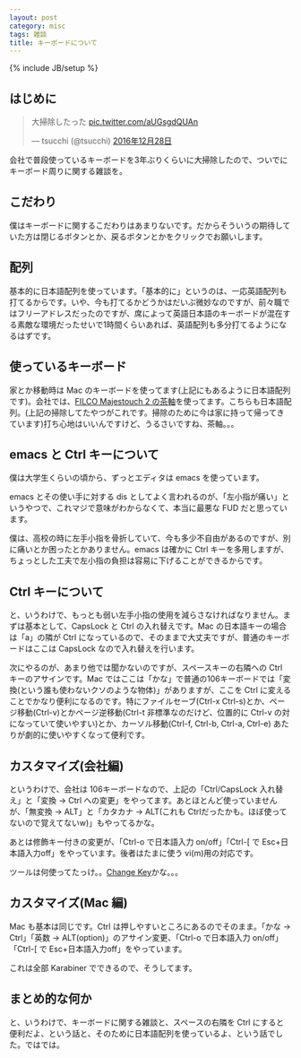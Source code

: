 ```yaml
---
layout: post
category: misc
tags: 雑談
title: キーボードについて
---
```

{% include JB/setup %}
## はじめに
<blockquote class="twitter-tweet" data-lang="ja"><p lang="ja" dir="ltr">大掃除したった <a href="https://t.co/aUGsgdQUAn">pic.twitter.com/aUGsgdQUAn</a></p>&mdash; tsucchi (@tsucchi) <a href="https://twitter.com/tsucchi/status/813974873496113152">2016年12月28日</a></blockquote>
<script async src="//platform.twitter.com/widgets.js" charset="utf-8"></script>

会社で普段使っているキーボードを3年ぶりくらいに大掃除したので、ついでにキーボード周りに関する雑談を。

## こだわり
僕はキーボードに関するこだわりはあまりないです。だからそういうの期待していた方は閉じるボタンとか、戻るボタンとかをクリックでお願いします。

## 配列
基本的に日本語配列を使っています。「基本的に」というのは、一応英語配列も打てるからです。いや、今も打てるかどうかはだいぶ微妙なのですが、前々職ではフリーアドレスだったのですが、席によって英語日本語のキーボードが混在する素敵な環境だったせいで1時間くらいあれば、英語配列も多分打てるようになるはずです。

## 使っているキーボード
家とか移動時は Mac のキーボードを使ってます(上記にもあるように日本語配列です)。会社では、[FILCO Majestouch 2 の茶軸](http://www.diatec.co.jp/products/det.php?prod_c=754)を使ってます。こちらも日本語配列。(上記の掃除してたやつがこれです。掃除のために今は家に持って帰ってきています)打ち心地はいいんですけど、うるさいですね、茶軸。。。

## emacs と Ctrl キーについて
僕は大学生くらいの頃から、ずっとエディタは emacs を使っています。

emacs とその使い手に対する dis としてよく言われるのが、「左小指が痛い」というやつで、これマジで意味がわからなくて、本当に最悪な FUD だと思っています。

僕は、高校の時に左手小指を骨折していて、今も多少不自由があるのですが、別に痛いとか困ったとかありません。emacs は確かに Ctrl キーを多用しますが、ちょっとした工夫で左小指の負担は容易に下げることができるからです。

## Ctrl キーについて
と、いうわけで、もっとも弱い左手小指の使用を減らさなければなりません。まずは基本として、CapsLock と Ctrl の入れ替えです。Mac の日本語キーの場合は「a」の隣が Ctrl になっているので、そのままで大丈夫ですが、普通のキーボードはここは CapsLock なので入れ替えを行います。

次にやるのが、あまり他では聞かないのですが、スペースキーの右隣への Ctrl キーのアサインです。Mac ではここは「かな」で普通の106キーボードでは「変換(という誰も使わないクソのような物体)」がありますが、ここを Ctrl に変えることでかなり便利になるのです。特にファイルセーブ(Ctrl-x Ctrl-s)とか、ページ移動(Ctrl-v)とかページ逆移動(Ctrl-t 非標準なのだけど、位置的に Ctrl-v の対になっていて使いやすい)とか、カーソル移動(Ctrl-f, Ctrl-b, Ctrl-a, Ctrl-e) あたりが劇的に使いやすくなって便利です。

## カスタマイズ(会社編)
というわけで、会社は 106キーボードなので、上記の「Ctrl/CapsLock 入れ替え」と「変換 -> Ctrl への変更」をやってます。あとほとんど使っていませんが、「無変換 -> ALT」と「カタカナ -> ALT(これも Ctrlだったかも。ほぼ使ってないので覚えてないw)」もやってるかな。

あとは修飾キー付きの変更が、「Ctrl-o で日本語入力 on/off」「Ctrl-[ で Esc+日本語入力off」をやっています。後者はたまに使う vi(m)用の対応です。

ツールは何使ってたっけ。。[Change Key](http://forest.watch.impress.co.jp/library/software/changekey/)かな。。。

## カスタマイズ(Mac 編)
Mac も基本は同じです。Ctrl は押しやすいところにあるのでそのまま。「かな -> Ctrl」「英数 -> ALT(option)」のアサイン変更、「Ctrl-o で日本語入力 on/off」「Ctrl-[ で Esc+日本語入力off」をやっています。

これは全部 Karabiner でできるので、そうしてます。

## まとめ的な何か
と、いうわけで、キーボードに関する雑談と、スペースの右隣を Ctrl にすると便利だよ、という話と、そのために日本語配列を使っているよ、という話でした。ではでは。
